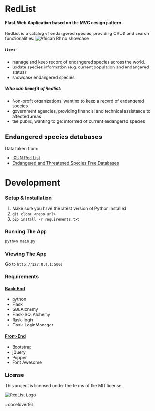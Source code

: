 # RedList
#### Flask Web Application based on the MVC design pattern.

RedList is a catalog of endangered species, providing CRUD and search functionalities.
![African Rhino showcase](https://github.com/codelover96/RedListApp/blob/master/showcase.jpg?raw=true)


##### Uses:
- manage and keep record of endangered species across the world.
- update species information (e.g. current population and endangered status)
- showcase endangered species

##### Who can benefit of Redlist:
- Non-profit organizations, wanting to keep a record of endangered species
- government agencies, providing financial and technical assistance to affected areas
- the public, wanting to get informed of current endangered species

## Endangered species databases
Data taken from:
- [ICUN Red List](https://www.iucnredlist.org/)
- [Endangered and Threatened Species Free Databases
](https://guides.loc.gov/endangered-species/electronic-resources/free-databases)

# Development
### Setup & Installation
1. Make sure you have the latest version of Python installed
2. ```git clone <repo-url>```
3. ```pip install -r requirements.txt```

### Running The App
``` python main.py ```

### Viewing The App
Go to `http://127.0.0.1:5000`

### Requirements
#### <u>Back-End</u>
- python
- Flask
- SQLAlchemy
- Flask-SQLAlchemy
- flask-login
- Flask-LoginManager
#### <u>Front-End</u>
- Bootstrap
- jQuery
- Popper
- Font Awesome
### License
This project is licensed under the terms of the MIT license.
<p align="left">
<img src="https://github.com/codelover96/RedListApp/blob/master/website/static/images/favicon/mstile-150x150.png?raw=true" alt="RedList Logo">
</p>

~codelover96